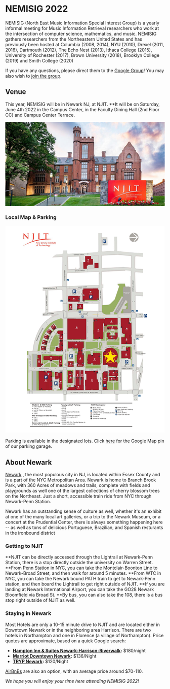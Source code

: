# NEMISIG 2022

NEMISIG (North East Music Information Special Interest Group) is a yearly informal meeting for Music Information Retrieval researchers who work at the intersection of computer science, mathematics, and music. NEMISIG gathers researchers from the Northeastern United States and has previously been hosted at Columbia (2008, 2014), NYU (2010), Drexel (2011, 2016), Dartmouth (2012), The Echo Nest (2013), Ithaca College (2015), University of Rochester (2017), Brown University (2018), Brooklyn College (2019) and Smith College (2020)

If you have any questions, please direct them to the [Google Group](mailto:nemisig@googlegroups.com)! You may also wish to [join the group](https://groups.google.com/forum/#!forum/nemisig).

## Venue 

This year, NEMISIG will be in Newark NJ, at NJIT.
**It will be on Saturday, June 4th 2022 in the Campus Center, in the Faculty Dining Hall (2nd Floor CC) and Campus Center Terrace.

![NJIT](/images/njit.jpg)

### Local Map & Parking

![A Map of NJIT](/images/njitmap.png)

Parking is available in the designated lots. Click [here](https://www.google.com/maps/place/NJIT+Parking+Deck/@40.7404915,-74.18098,17z/data=!4m12!1m6!3m5!1s0x89c2537c4867fa33:0x65c4a69c2f21ba5a!2sNJIT+Parking+Deck!8m2!3d40.7404875!4d-74.1787913!3m4!1s0x89c2537c4867fa33:0x65c4a69c2f21ba5a!8m2!3d40.7404875!4d-74.1787913) for the Google Map pin of our parking garage.

## About Newark

[Newark](https://www.newarknj.gov/) , the most populous city in NJ, is located within Essex County and is a part of the NYC Metropolitan Area. Newark is home to Branch Brook Park, with 360 Acres of meadows and trails, complete with fields and playgrounds as well one of the largest collections of cherry blossom trees on the Northeast. Just a short, accessible train ride from NYC through Newark-Penn Station.

Newark has an outstanding sense of culture as well, whether it's an exhibit at one of the many local art galleries, or a trip to the Newark Museum, or a concert at the Prudential Center, there is always something happening here -- as well as tons of delicious Portuguese, Brazilian, and Spanish resturants in the ironbound district
### Getting to NJIT

**NJIT can be directly accessed through the Lightrail at Newark-Penn Station, there is a stop directly outside the university on Warren Street.
**From Penn Station in NYC, you can take the Montclair-Boonton Line to Newark-Broad Street, and then walk for around 5 minutes.
**From WTC in NYC, you can take the Newark bound PATH train to get to Newark-Penn station, and then board the Lightrail to get right outside of NJIT. 
**If you are landing at Newark International Airport, you can take the GO28 Newark Bloomfield via Broad St.
**By bus, you can also take the 108, there is a bus stop right outside of NJIT as well.


 
### Staying in Newark

Most Hotels are only a 10-15 minute drive to NJIT and are located either in Downtown Newark or in the neighboring area Harrison. There are two hotels in Northampton and one in Florence (a village of Northampton). Price quotes are approximate, based on a quick Google search:

- **[Hampton Inn & Suites Newark-Harrison-Riverwalk](https://www.hilton.com/en/hotels/nwkhshx-hampton-suites-newark-harrison-riverwalk/):** $180/night
- **[Marriot Downtown Newark](https://www.marriott.com/en-us/hotels/ewrdt-courtyard-newark-downtown/overview/):** $136/Night
- **[TRYP Newark](https://trypnewark.com/):** $120/Night

[AirBnBs](https://www.airbnb.com/s/Newark--NJ/all) are also an option, with an average price around $70-110.

*We hope you will enjoy your time here attending NEMISIG 2022!*
